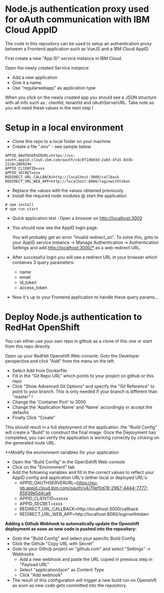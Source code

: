 # Node.js authentication proxy used for oAuth communication with IBM Cloud AppID

The code in this repository can be used to setup an authentication proxy between a Frontend application such as VueJS and a IBM Cloud AppID.

First create a new "App ID" service instance in IBM Cloud.

Open the newly created Service instance:
- Add a new application
- Give it a name.
- Use "regularwebapp" as application type

When you click on the newly created app you should see a JSON structure with all info such as : clientId, tenantId and oAuthServerURL.
Take note as you will need these values in the next step !


# Setup in a local environment

* Clone this repo to a local folder on your machine
* Create a file ".env" - see sample below

```
APPID_OAUTHSERVERURL=https://us-south.appid.cloud.ibm.com/oauth/v4/8f1d603d-2a03-4fa5-8d3b-2218c200929e
APPID_CLIENTID=xxx
APPID_SECRET=xxx
REDIRECT_URL_CALLBACK=http://localhost:3000/callback
REDIRECT_URL_WEB_APP=http://localhost:8080/loginwithtoken
```
* Replace the values with the values obtained previously
* Install the required node modules @ start the application

```
# npm install
# npm run start
```
* Quick application test : Open a browser on <http://localhost:3000>
* You should now see the AppID login page.

	You will probably get an error "Invalid redirect_uri".
To solve this, goto to your AppID service instance -> Manage Authentication -> Authentication Settings and add <http://localhost:3000/*> as a web redirect URL.


* After successful login you will see a redirect URL in your browser which containes 3 query parameters:
	* name
	* email
	* id_token
	* access_token
* Now it's up to your Frontend application to handle these query params...

# Deploy Node.js authentication to RedHat OpenShift

You can either use your own repo in github as a clone of this one or start from this repo directly.

Open up your RedHat Openshift Web-console: Goto the Developer perspective and click "Add" from the menu on the left.

- Select Add from Dockerfile
- Fill in the "Git Repo URL" which points to your project on github or this repo
- Click "Show Advanced Git Options" and specify the "Git Reference" to point to your branch. This is only needed if your branch is different than "master" !
- Change the 'Container Port' to 3000
- Change the 'Application Name' and 'Name' accordingly or accept the defaults
- Finally Click "Create"

This should result in a full deployment of the application.
the "Build Config" will create a "Build" to construct the final image.
Once the Deployment has completed, you can verify the application is working correctly by clicking on the generated route URL.

**Modify the environment variables for your application

* Open the "Build Config" in the OpenSshift Web-console
* Click on the "Environment" tab
* Add the following variables and fill in the correct values to reflect your AppID config and application URL's (either local or deployed URL's:
	* APPID_OAUTHSERVERURL=https://eu-gb.appid.cloud.ibm.com/oauth/v4/70ef0d78-2967-4444-7777-85939e5d4ca6
	* APPID_CLIENTID=xxxxx
	* APPID_SECRET=xxxx
	* REDIRECT_URL_CALLBACK=http://localhost:3000/callback
	* REDIRECT_URL_WEB_APP=http://localhost:8080/loginwithtoken

**Adding a Github Webhook to automatically update the Openshift deployment as soon as new code is pushed into the repository:**

- Goto the "Build Config" and select your specific Build Config
- Click the Github "Copy URL with Secret"
- Goto to your Github project on "github.com" and select "Settings" -> Webhooks
	- Add a new webhook and paste the URL copied in previous step in "Payload URL"
	- Select "application/json" as Content Type
	- Click "Add webhook"
- The result of this configuration will trigger a new build run on Openshift as soon as new code gets committed into the repository.

